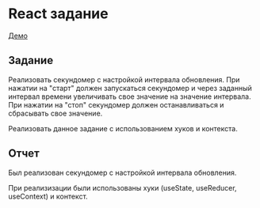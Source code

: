 # React задание

[Демо](https://slomux-practice.surge.sh/)

## Задание

Реализовать секундомер с настройкой интервала обновления.
При нажатии на "старт" должен запускаться секундомер и через заданный интервал времени увеличивать свое значение на значение интервала.
При нажатии на "стоп" секундомер должен останавливаться и сбрасывать свое значение.

Реализовать данное задание с использованием хуков и контекста.

## Отчет

Был реализован секундомер с настройкой интервала обновления.

При реализизации были использованы хуки (useState, useReducer, useContext) и контекст.
